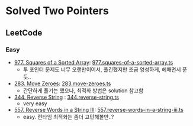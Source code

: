 # Solved Two Pointers

## LeetCode

### Easy

- [977. Squares of a Sorted Array](https://leetcode.com/problems/squares-of-a-sorted-array/): [977.squares-of-a-sorted-array.ts](./977.squares-of-a-sorted-array.ts)
  - 투 포인터 문제도 너무 오랜만이어서, 풀긴했지만 조금 엉성하게, 헤매면서 푼 듯..
- [283. Move Zeroes](https://leetcode.com/problems/move-zeroes/): [283.move-zeroes.ts](./283.move-zeroes.ts)
  - 간단하게 풀기는 했으나, 최적화 방법은 solution 참고함
- [344. Reverse String](https://leetcode.com/problems/reverse-string/) : [344.reverse-string.ts](./344.reverse-string.ts)
  - very easy
- [557. Reverse Words in a String III](https://leetcode.com/problems/reverse-words-in-a-string-iii/): [557.reverse-words-in-a-string-iii.ts](./557.reverse-words-in-a-string-iii.ts)
  - easy. 런타임 최적화는 좀더 고민해볼만..?
